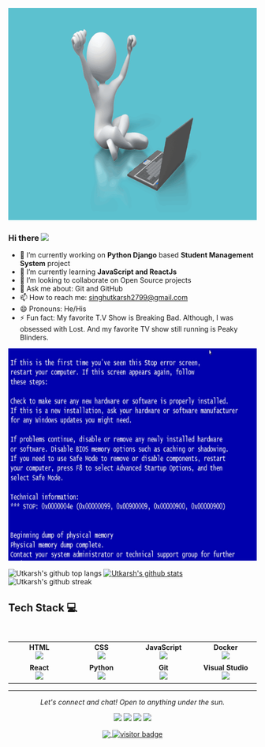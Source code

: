 <p align="center">
<img height="430px" width="1000px" src="https://github.com/Utkarsh299-tech/Utkarsh299-tech/blob/main/animated-gifs.gif" alt="Animated gif">
</p>

### Hi there <img src="https://media.giphy.com/media/hvRJCLFzcasrR4ia7z/giphy.gif" width="25px">

- 🔭 I’m currently working on **Python Django** based **Student Management System** project
- 🌱 I’m currently learning **JavaScript and ReactJs**
- 👯 I’m looking to collaborate on Open Source projects
- 💬 Ask me about: Git and GitHub
- 📫 How to reach me: singhutkarsh2799@gmail.com
- 😄 Pronouns: He/His
- ⚡ Fun fact: My favorite T.V Show is Breaking Bad. Although, I was obsessed with Lost. And my favorite TV show still running is Peaky Blinders.


<p align="center">
  <img height="430px" width="1000px" src="https://github.com/Utkarsh299-tech/Utkarsh299-tech/blob/main/animated_cat.gif" alt="Animated cat gif">
</p>


![Utkarsh's github top langs](https://github-readme-stats.vercel.app/api/top-langs?username=Utkarsh299-tech&show_icons=true&locale=en&layout=compact&theme=gruvbox)
[![Utkarsh's github stats](https://github-readme-stats.vercel.app/api?username=Utkarsh299-tech&show_icons=true&theme=radical)](https://github.com/Utkarsh299-tech/github-readme-stats)
![Utkarsh's github streak](https://github-readme-streak-stats.herokuapp.com/?user=Utkarsh299-tech&show_icons=true&locale=en&layout=compact&theme=gruvbox)

## Tech Stack :computer:

<br>
<table>
<tbody>
 <tr>
<td align="center" width="20%">
<span><b><center>HTML</center></b></span> 
<img height=60px src="https://cdn.worldvectorlogo.com/logos/html-5.svg"> 
</td>

<td align="center" width="20%">
<span><b><center>CSS</center></b></span> 
<img height=60px src="https://cdn.worldvectorlogo.com/logos/css-5.svg"> 
</td>

<td align="center" width="20%">
<span><b><center>JavaScript</center></b></span> 
<img height=65px src="https://cdn.worldvectorlogo.com/logos/javascript-4.svg"> 
</td>

<td align="center" width="20%">
<span><b><center>Docker</center></b></span> 
<img height=60px src="https://encrypted-tbn0.gstatic.com/images?q=tbn%3AANd9GcTApU_6Eg4oWx3NMhLifHmNEkxjeMxfd3oGUA&usqp=CAU"> 
</td>
</tr>

<tr>
<td align="center" width="20%">
<span><b><center>React</center></b></span> 
<img height=65px src="https://cdn.worldvectorlogo.com/logos/react.svg"> 
</td>
  
<td align="center" width="20%">
<span><b><center>Python</center></b></span> 
<img height=65px src="https://cdn.worldvectorlogo.com/logos/python-5.svg"> 
</td>

<td align="center" width="20%">
<span><b><center>Git</center></b></span> 
<img height=65px src="https://cdn.worldvectorlogo.com/logos/git-icon.svg"> 
</td>

<td align="center" width="20%">
<span><b><center>Visual Studio</center></b></span> 
<img height=65px src="https://cdn.worldvectorlogo.com/logos/visual-studio-code-1.svg"> 
</td>
</tr>
</tbody>
</table>
<hr>
<p align="center">
  <i>Let's connect and chat! Open to anything under the sun.</i>

  <p align="center">
    <a href="https://twitter.com/Utkarsh32664143" alt="Twitter"><img src="https://raw.githubusercontent.com/jayehernandez/jayehernandez/a7a82fe5586c5a4c293dc393b87d9c66df682b0b/readme/twitter-fill.svg"></a>
    <a href="https://www.linkedin.com/in/utkarsh-singh-648216191/" alt="Linkedin"><img src="https://raw.githubusercontent.com/jayehernandez/jayehernandez/a7a82fe5586c5a4c293dc393b87d9c66df682b0b/readme/linkedin-fill.svg"></a>
    <a href="mailto:singhutkarsh2799@gmail.com" alt="Contact me"><img src="https://raw.githubusercontent.com/jayehernandez/jayehernandez/a7a82fe5586c5a4c293dc393b87d9c66df682b0b/readme/mail-fill.svg"></a>
    <a href="https://utkarsh299-tech.github.io/myportfolio/" alt="My site"><img src="https://raw.githubusercontent.com/jayehernandez/jayehernandez/a7a82fe5586c5a4c293dc393b87d9c66df682b0b/readme/external-link-line.svg"></a>
  </p>

  <p align="center">
    <a href="http://hits.dwyl.com/Utkarsh299-tech/Utkarsh299-tech">
      <img align="center" src="http://hits.dwyl.com/Utkarsh299-tech/Utkarsh299-tech.svg">
    </a>
    <a href="https://visitor-badge.glitch.me/badge?page_id=${Utkarsh299-tech}.${visitor-badge}">
      <img align="center" src="https://komarev.com/ghpvc/?username=Utkarsh299-tech" alt="visitor badge">
    </a>
  </p>
</p>
